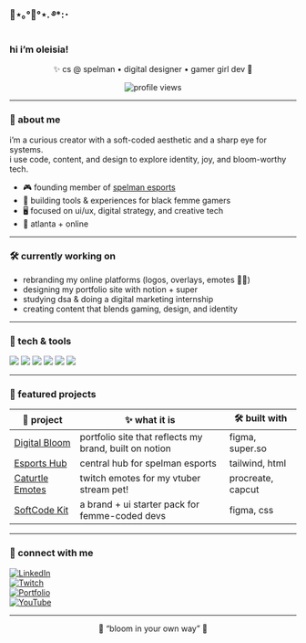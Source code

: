### 🍵⋆｡°🍡°⋆. ࿔*:･
### hi i’m oleisia!

<p align="center">
  ✨ cs @ spelman • digital designer • gamer girl dev 🌱
</p>

<p align="center">
  <img src="https://komarev.com/ghpvc/?username=oleisiajohnson&style=flat-square&color=lightpink" alt="profile views"/>
</p>

---

### 🌺 about me
i’m a curious creator with a soft-coded aesthetic and a sharp eye for systems.  
i use code, content, and design to explore identity, joy, and bloom-worthy tech.

- 🎮 founding member of [spelman esports](#)
- 🌸 building tools & experiences for black femme gamers
- 🖥 focused on ui/ux, digital strategy, and creative tech
- 📍 atlanta + online

---

### 🛠️ currently working on
- rebranding my online platforms (logos, overlays, emotes 💅🏾)
- designing my portfolio site with notion + super
- studying dsa & doing a digital marketing internship
- creating content that blends gaming, design, and identity

---

### 🧰 tech & tools
<p align="left">
  <img src="https://img.shields.io/badge/-Figma-faf4ff?style=for-the-badge&logo=figma&logoColor=black" />
  <img src="https://img.shields.io/badge/-Python-fceff9?style=for-the-badge&logo=python&logoColor=black" />
  <img src="https://img.shields.io/badge/-HTML/CSS-fdf6f6?style=for-the-badge&logo=html5&logoColor=black" />
  <img src="https://img.shields.io/badge/-JavaScript-eceaff?style=for-the-badge&logo=javascript&logoColor=black" />
  <img src="https://img.shields.io/badge/-Notion-e3fcec?style=for-the-badge&logo=notion&logoColor=black" />
  <img src="https://img.shields.io/badge/-CapCut-f0f5ff?style=for-the-badge&logo=capcut&logoColor=black" />
</p>

---

### 🌸 featured projects
| 🌼 project | ✨ what it is | 🛠 built with |
|-----------|----------------|----------------|
| [Digital Bloom](#) | portfolio site that reflects my brand, built on notion | figma, super.so |
| [Esports Hub](#) | central hub for spelman esports | tailwind, html |
| [Caturtle Emotes](#) | twitch emotes for my vtuber stream pet! | procreate, capcut |
| [SoftCode Kit](#) | a brand + ui starter pack for femme-coded devs | figma, css |

---

### 🌱 connect with me
[![LinkedIn](https://img.shields.io/badge/-LinkedIn-green?style=flat&logo=linkedin)](https://linkedin.com/in/oleisiajohnson)  
[![Twitch](https://img.shields.io/badge/-Twitch-purple?style=flat&logo=twitch)](https://twitch.tv/oleisia)  
[![Portfolio](https://img.shields.io/badge/-Portfolio-pink?style=flat&logo=notion)](https://yourportfolio.com)  
[![YouTube](https://img.shields.io/badge/-YouTube-red?style=flat&logo=youtube)](https://youtube.com/@yourchannel)

---

<p align="center">
  🦋 “bloom in your own way” 💾
</p>
